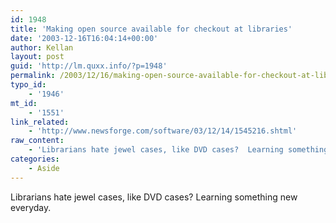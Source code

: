 ```yaml
---
id: 1948
title: 'Making open source available for checkout at libraries'
date: '2003-12-16T16:04:14+00:00'
author: Kellan
layout: post
guid: 'http://lm.quxx.info/?p=1948'
permalink: /2003/12/16/making-open-source-available-for-checkout-at-libraries/
typo_id:
    - '1946'
mt_id:
    - '1551'
link_related:
    - 'http://www.newsforge.com/software/03/12/14/1545216.shtml'
raw_content:
    - 'Librarians hate jewel cases, like DVD cases?  Learning something new everyday.'
categories:
    - Aside
---
```


Librarians hate jewel cases, like DVD cases? Learning something new everyday.